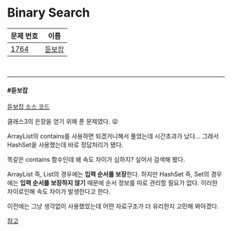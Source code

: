 # Binary Search

| 문제 번호                                    | 이름              |
| -------------------------------------------- | ----------------- |
| [1764](https://www.acmicpc.net/problem/1764) | [듣보잡](#듣보잡) |

<br>

<hr>

#### #듣보잡

[듣보잡 소스 코드](https://github.com/hjyeon-n/Algorithm_study/blob/master/BOJ/2021.02/Solution_1764.java)

클래스3의 은장을 얻기 위해 푼 문제였다. 😜

ArrayList의 contains를 사용하면 되겠거니해서 풀었는데 시간초과가 났다... 그래서 HashSet을 사용했는데 바로 정답처리가 됐다.

똑같은 contains 함수인데 왜 속도 차이가 심하지? 싶어서 검색해 봤다.

ArrayList 즉, List의 경우에는 **입력 순서를 보장**한다. 하지만 HashSet 즉, Set의 경우에는 **입력 순서를 보장하지 않기** 때문에 순서 정보를 따로 관리할 필요가 없다. 이러한 차이로인해 속도 차이가 발생한다고 한다.

이전에는 그냥 생각없이 사용했었는데 어떤 자료구조가 더 유리한지 고민해 봐야겠다.

[참고](https://blog.naver.com/PostView.nhn?blogId=myca11&logNo=221373872927&proxyReferer=https:%2F%2Fwww.google.com%2F)

